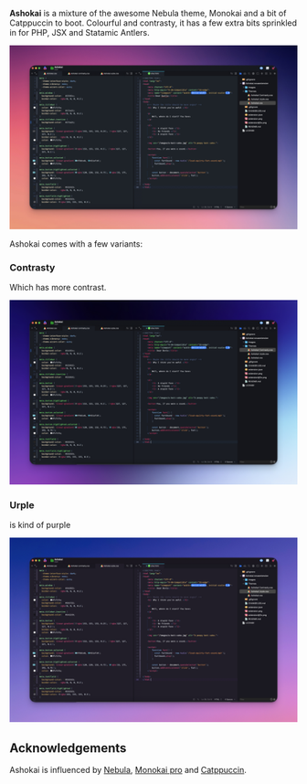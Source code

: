 <!--
👋 Hello! As Nova users browse the extensions library, a good README can help them understand what your extension does, how it works, and what setup or configuration it may require.

Not every extension will need every item described below. Use your best judgement when deciding which parts to keep to provide the best experience for your new users.

💡 Quick Tip! As you edit this README template, you can preview your changes by selecting **Extensions → Activate Project as Extension**, opening the Extension Library, and selecting "Ashokai" in the sidebar.

Let's get started!
-->

<!--
🎈 To give users an idea of what your theme looks like, it's a great idea to show big, beautiful screenshots of your theme in action:
-->

**Ashokai** is a mixture of the awesome Nebula theme, Monokai and a bit of Catppuccin to boot. Colourful and contrasty, it has a few extra bits sprinkled in for PHP, JSX and Statamic Antlers.

![](https://raw.githubusercontent.com/TeriyakiBomb/Ashokai/main/Ashokai.novaextension/_resources/Ashokai.jpg)


Ashokai comes with a few variants:

### Contrasty

Which has more contrast.

![](https://raw.githubusercontent.com/TeriyakiBomb/Ashokai/main/Ashokai.novaextension/_resources/Ashokai-contrasty.jpg)

### Urple

is kind of purple

![](https://raw.githubusercontent.com/TeriyakiBomb/Ashokai/main/Ashokai.novaextension/_resources/Ashokai-urple.jpg)

## Acknowledgements


Ashokai is influenced by [Nebula](https://monokai.pro), [Monokai pro](https://monokai.pro) and [Catppuccin](https://catppuccin-website.vercel.app).
